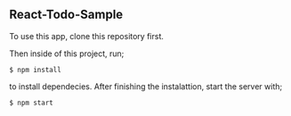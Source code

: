 ## React-Todo-Sample

To use this app, clone this repository first.

Then inside of this project, run;
```
$ npm install
```
to install dependecies.
After finishing the instalattion, start the server with;
```
$ npm start
```
